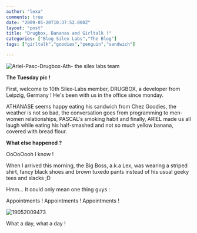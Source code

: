 ```yaml
---
author: "lexa"
comments: true
date: "2009-05-20T10:37:52.000Z"
layout: "post"
title: "Drugbox, Bananas and Girltalk !"
categories: ["Blog Silex Labs","The Blog"]
tags: ["girltalk","goodies","penguin","sandwich"]

---
```

![Ariel-Pasc-Drugbox-Ath- the silex labs team](http://www.silex-labs.com/the-blog/wp-content/uploads/2009/05/ariel-pasc-drugbox-ath-silex.png)




**The Tuesday pic !**




First, welcome to 10th Silex-Labs member, DRUGBOX, a developer from Leipzig, Germany ! He's been with us in the office since monday.




ATHANASE seems happy eating his sandwich from Chez Goodies, the weather is not so bad, the conversation goes from programming to men-women relationships, PASCAL's smoking habit and finally, ARIEL made us all laugh while eating his half-smashed and not so much yellow banana, covered with bread flour.




**What else happened ?**




OoOoOooh I know !




When I arrived this morning, the Big Boss, a.k.a Lex, was wearing a striped shirt, fancy black shoes and brown tuxedo pants instead of his usual geeky tees and slacks ;D




Hmm... It could only mean one thing guys :




Appointments ! Appointments ! Appointments !




![19052009473](http://www.silex-labs.com/the-blog/wp-content/uploads/2009/05/19052009473-225x300.jpg)







What a day, what a day !








